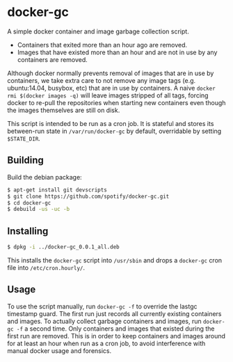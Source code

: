 docker-gc
=========

A simple docker container and image garbage collection script.

* Containers that exited more than an hour ago are removed.
* Images that have existed more than an hour and are not in use by any
  containers are removed.

Although docker normally prevents removal of images that are in use by
containers, we take extra care to not remove any image tags (e.g. ubuntu:14.04,
busybox, etc) that are in use by containers. A naive `docker rmi $(docker images
-q)` will leave images stripped of all tags, forcing docker to re-pull the
repositories when starting new containers even though the images themselves are
still on disk.

This script is intended to be run as a cron job. It is stateful and stores its
between-run state in `/var/run/docker-gc` by default, overridable by setting
`$STATE_DIR`.


Building
--------

Build the debian package:

```sh
$ apt-get install git devscripts
$ git clone https://github.com/spotify/docker-gc.git
$ cd docker-gc
$ debuild -us -uc -b
```


Installing
----------

```sh
$ dpkg -i ../docker-gc_0.0.1_all.deb
```

This installs the `docker-gc` script into `/usr/sbin` and drops a `docker-gc` cron
file into `/etc/cron.hourly/`.


Usage
-----

To use the script manually, run `docker-gc -f` to override the lastgc timestamp
guard.  The first run just records all currently existing containers and
images. To actually collect garbage containers and images, run `docker-gc -f` a
second time. Only containers and images that existed during the first run
are removed. This is in order to keep containers and images around for at least
an hour when run as a cron job, to avoid interference with manual docker usage
and forensics.
